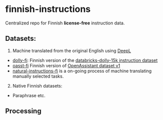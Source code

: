 # finnish-instructions
Centralized repo for Finnish **license-free** instruction data. 

## Datasets:

1) Machine translated from the original English using [DeepL](<https://www.deepl.com/>)
* [dolly-fi](https://github.com/turkunlp/dolly-fi): Finnish version of the [databricks-dolly-15k instruction dataset](<https://github.com/databrickslabs/dolly/tree/master/data>)
* [oasst-fi](<https://github.com/turkunlp/oasst-fi>) Finnish version of
[OpenAssistant dataset v1](https://huggingface.co/datasets/OpenAssistant/oasst1)
* [natural-instructions-fi](https://github.com/luukkonenr/natural-instructions-fi) is a on-going process of machine translating manually selected tasks.

2) Native Finnish datasets:
* Paraphrase etc.

## Processing 
